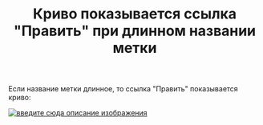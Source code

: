 ﻿---
title: "Криво показывается ссылка &quot;Править&quot; при длинном названии метки"
se.owner.user_id: 507426
se.owner.display_name: "wchistow"
se.owner.link: "https://ru.meta.stackoverflow.com/users/507426/wchistow"
se.link: "https://ru.meta.stackoverflow.com/questions/12729/%d0%9a%d1%80%d0%b8%d0%b2%d0%be-%d0%bf%d0%be%d0%ba%d0%b0%d0%b7%d1%8b%d0%b2%d0%b0%d0%b5%d1%82%d1%81%d1%8f-%d1%81%d1%81%d1%8b%d0%bb%d0%ba%d0%b0-%d0%9f%d1%80%d0%b0%d0%b2%d0%b8%d1%82%d1%8c-%d0%bf%d1%80%d0%b8-%d0%b4%d0%bb%d0%b8%d0%bd%d0%bd%d0%be%d0%bc-%d0%bd%d0%b0%d0%b7%d0%b2%d0%b0%d0%bd%d0%b8%d0%b8-%d0%bc%d0%b5%d1%82%d0%ba%d0%b8"
se.question_id: 12729
se.post_type: question
---
<p>Если название метки длинное, то ссылка &quot;Править&quot; показывается криво:</p>
<p><a href="https://i.stack.imgur.com/JWWK6.png" rel="nofollow noreferrer"><img src="https://i.stack.imgur.com/JWWK6.png" alt="введите сюда описание изображения" /></a></p>
